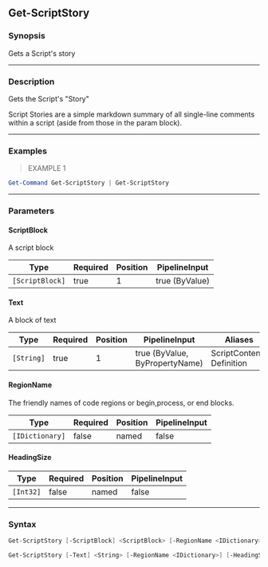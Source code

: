 Get-ScriptStory
---------------




### Synopsis
Gets a Script's story



---


### Description

Gets the Script's "Story"

Script Stories are a simple markdown summary of all single-line comments within a script (aside from those in the param block).



---


### Examples
> EXAMPLE 1

```PowerShell
Get-Command Get-ScriptStory | Get-ScriptStory
```


---


### Parameters
#### **ScriptBlock**
A script block



|Type           |Required|Position|PipelineInput |
|---------------|--------|--------|--------------|
|`[ScriptBlock]`|true    |1       |true (ByValue)|


#### **Text**
A block of text



|Type      |Required|Position|PipelineInput                 |Aliases                      |
|----------|--------|--------|------------------------------|-----------------------------|
|`[String]`|true    |1       |true (ByValue, ByPropertyName)|ScriptContents<br/>Definition|


#### **RegionName**
The friendly names of code regions or begin,process, or end blocks.



|Type           |Required|Position|PipelineInput|
|---------------|--------|--------|-------------|
|`[IDictionary]`|false   |named   |false        |


#### **HeadingSize**




|Type     |Required|Position|PipelineInput|
|---------|--------|--------|-------------|
|`[Int32]`|false   |named   |false        |




---


### Syntax
```PowerShell
Get-ScriptStory [-ScriptBlock] <ScriptBlock> [-RegionName <IDictionary>] [-HeadingSize <Int32>] [<CommonParameters>]
```
```PowerShell
Get-ScriptStory [-Text] <String> [-RegionName <IDictionary>] [-HeadingSize <Int32>] [<CommonParameters>]
```
